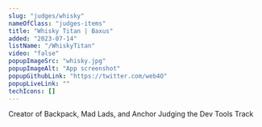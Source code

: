 ```yaml
---
slug: "judges/whisky"
nameOfClass: "judges-items"
title: "Whisky Titan | Baxus"
added: "2023-07-14"
listName: "/WhiskyTitan"
video: "false"
popupImageSrc: "whisky.jpg"
popupImageAlt: "App screenshot"
popupGithubLink: "https://twitter.com/web4O"
popupLiveLink: ""
techIcons: []
---
```


Creator of Backpack, Mad Lads, and Anchor
Judging the Dev Tools Track
